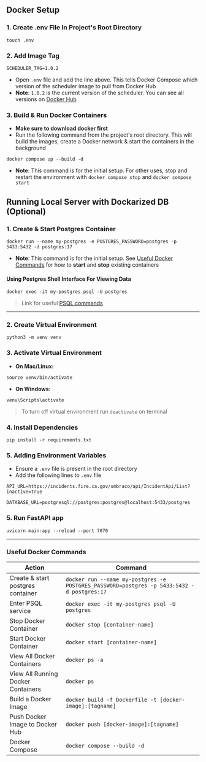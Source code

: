 ## Docker Setup
### 1. Create .env File In Project's Root Directory
```shell 
touch .env
```

### 2. Add Image Tag
```
SCHEDULER_TAG=1.0.2
```
- Open `.env` file and add the line above. This tells Docker Compose which version of the scheduler image to pull from Docker Hub
- **Note**: `1.0.2` is the current version of the scheduler. You can see all versions on [Docker Hub]('https://hub.docker.com/r/carlosqmv/ember-alert-scheduler')


### 3. Build & Run Docker Containers
- **Make sure to download docker first**
- Run the following command from the project's root directory. This will build the images, create a Docker network & start the containers in the background

```shell
docker compose up --build -d
```
- **Note**: This command is for the initial setup. For other uses, stop and restart the environment with `docker compose stop` and `docker compose start`



## Running Local Server with Dockarized DB (Optional)

### 1. Create & Start Postgres Container 
```shell
docker run --name my-postgres -e POSTGRES_PASSWORD=postgres -p 5433:5432 -d postgres:17
```
- **Note**: This command is for the initial setup. See [Useful Docker Commands](#useful-docker-commands) for how to **start** and **stop** existing containers

#### Using Postgres Shell Interface For Viewing Data
```shell
docker exec -it my-postgres psql -U postgres
```
> Link for useful [PSQL commands]('https://www.geeksforgeeks.org/postgresql-psql-commands/')


---


### 2. Create Virtual Environment
```shell
python3 -m venv venv
```

### 3. Activate Virtual Environment
- **On Mac/Linux:**
```shell
source venv/bin/activate
```

- **On Windows:**
```shell
venv\Scripts\activate
```
> To turn off virtual environment run `deactivate` on terminal

### 4. Install Dependencies
```shell
pip install -r requirements.txt
```

### 5. Adding Environment Variables
- Ensure a `.env` file is present in the root directory
- Add the following lines to `.env` file
```
API_URL=https://incidents.fire.ca.gov/umbraco/api/IncidentApi/List?inactive=true

DATABASE_URL=postgresql://postgres:postgres@localhost:5433/postgres
```

### 5. Run FastAPI app
```shell
uvicorn main:app --reload --port 7070
```

---


### Useful Docker Commands 
| Action                             | Command                                                                                   |
|------------------------------------|-------------------------------------------------------------------------------------------|
| Create & start postgres container  | `docker run --name my-postgres -e POSTGRES_PASSWORD=postgres -p 5433:5432 -d postgres:17` |
| Enter PSQL service                 | `docker exec -it my-postgres psql -U postgres`                                            |
| Stop Docker Container              | `docker stop [container-name]`                                                            |
| Start Docker Container             | `docker start [container-name]`                                                           |
| View All Docker Containers         | `docker ps -a`                                                                            |
| View All Running Docker Containers | `docker ps`                                                                               |
| Build a Docker Image               | `docker build -f Dockerfile -t [docker-image]:[tagname]`                                  |
| Push Docker Image to Docker Hub    | `docker push [docker-image]:[tagname]`                                                    |
| Docker Compose                     | `docker compose --build -d`                                                               |